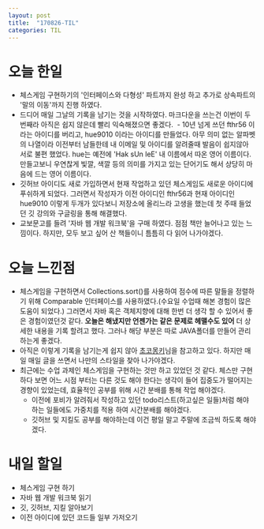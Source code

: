 ```yaml
---
layout: post
title:  "170826-TIL"
categories: TIL
---
```

오늘 한일
=========
- 체스게임 구현하기의 '인터페이스와 다형성' 파트까지 완성 하고 추가로 상속파트의 '말의 이동'까지 진행 하였다.
- 드디어 매일 그날의 기록을 남기는 것을 시작하였다. 마크다운을 쓰는건 이번이 두번째라 아직은 쉽지 않은데 빨리 익숙해졌으면 좋겠다.
  - 10년 넘게 쓰던 fthr56 이라는 아이디를 버리고, hue9010  이라는 아이디를 만들었다. 아무 의미 없는 알파벳의 나열이라 이전부터 남들한테 내 이메일 및 아이디를 알려줄때 발음이 쉽지않아 서로 불편 했었다. hue는 예전에 'Hak sUn leE' 내 이름에서 따온 영어 이름이다. 만들고보니 우연찮게 빛깔, 색깔 등의 의미를 가지고 있는 단어기도 해서 상당히 마음에 드는 영어 이름이다.
- 깃허브 아이디도 새로 가입하면서 현재 작업하고 있던 체스게임도 새로운 아이디에 푸쉬하게 되었다. 그러면서 작성자가 이전 아이디인 fthr56과 현재 아이디인 hue9010 이렇게 두개가 있다보니 저장소에 올리느라 고생을 했는데 첫 주때 들었던 깃 강의와 구글링을 통해 해결했다.
- 교보문고를 들려 '자바 웹 개발 워크북'을 구매 하였다. 점점 책만 늘어나고 있는 느낌이다. 하지만, 모두 보고 싶어 산 책들이니 틈틈히 다 읽어 나가야겠다.

오늘 느낀점
=========
- 체스게임을 구현하면서 Collections.sort()를 사용하여 점수에 따른 말들을 정렬하기 위해 Comparable 인터페이스를 사용하였다.(수요일 수업때 해본 경험이 많은 도움이 되었다.) 그러면서 자바 혹은 객체지향에 대해 한번 더 생각 할 수 있어서 좋은 경험이였던것 같다. **오늘은 해냈지만 언젠가는 같은 문제로 헤맬수도 있어** 더 상세한 내용을 기록 할려고 했다. 그러나 해당 부분은 따로 JAVA폴더를 만들어 관리하는게 좋겠다.
- 아직은 이렇게 기록을 남기는게 쉽지 않아 [초코몽키](https://wayhome25.github.io/)님을 참고하고 있다. 하지만 매일 매일 글을 쓰면서 나만의 스타일을 찾아 나가야겠다.
- 최근에는 수업 과제인 체스게임을 구현하는 것만 하고 있었던 것 같다. 체스만 구현하다 보면 어느 시점 부터는 다른 것도 해야 한다는 생각이 들어 집중도가 떨어지는 경향이 있었는데, 효율적인 공부를 위해 시간 분배를 통해 작업 해야겠다.
  - 이전에 포비가 알려줘서 작성하고 있던 todo리스트(하고싶은 일들)처럼 해야 하는 일들에도 가중치를 적용 하여 시간분배를 해야겠다.
  - 깃허브 및 지킬도 공부를 해야하는데 이건 평일 말고 주말에 조금씩 하도록 해야겠다.

내일 할일
=========
- 체스게임 구현 하기
- 자바 웹 개발 워크북 읽기
- 깃, 깃허브, 지킬 알아보기
- 이전 아이디에 있던 코드들 일부 가저오기
